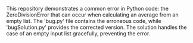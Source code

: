 This repository demonstrates a common error in Python code: the ZeroDivisionError that can occur when calculating an average from an empty list. The 'bug.py' file contains the erroneous code, while 'bugSolution.py' provides the corrected version.  The solution handles the case of an empty input list gracefully, preventing the error.